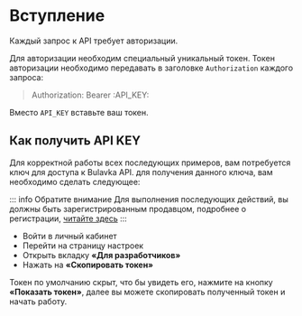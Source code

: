 # Вступление

Каждый запрос к API требует авторизации.

Для авторизации необходим специальный уникальный токен. 
Токен авторизации необходимо передавать в заголовке `Authorization` каждого запроса:

> Authorization: Bearer :API_KEY:

Вместо `API_KEY` вставьте ваш токен.

## Как получить API KEY

Для корректной работы всех последующих примеров, вам потребуется 
ключ для доступа к Bulavka API. для получения данного ключа, вам необходимо сделать следующее:

::: info Обратите внимание
Для выполнения последующих действий, вы должны быть зарегистрированным продавцом,
подробнее о регистрации, [читайте здесь](/guide/getting-started)
:::

- Войти в личный кабинет
- Перейти на страницу настроек
- Открыть вкладку **«Для разработчиков»**
- Нажать на **«Скопировать токен»**

Токен по умолчанию скрыт, что бы увидеть его, нажмите на кнопку **«Показать токен»**, 
далее вы можете скопировать полученный токен и начать работу.